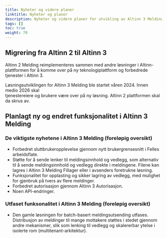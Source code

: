 ```yaml
---
title: Nyheter og videre planer
linktitle: Nyheter og planer
description: Nyheter og videre planer for utvikling av Altinn 3 Melding
tags: []
toc: true
weight: 70
---
```


## Migrering fra Altinn 2 til Altinn 3

Altinn 2 Melding reimplementeres sammen med andre løsninger i Altinn-plattformen 
for å komme over på ny teknologiplattform og forbedrede tjenester i Altinn 3.

Løsningsutviklingen for Altinn 3 Melding ble startet våren 2024. Innen medio 2026 skal  
tjenestereiere og brukere være over på ny løsning. Altinn 2 plattformen skal da skrus av.

## Planlagt ny og endret funksjonalitet i Altinn 3 Melding

### De viktigste nyhetene i Altinn 3 Melding (foreløpig oversikt)

- Forbedret sluttbrukeropplevelse gjennom nytt brukergrensesnitt i Felles arbeidsflate.
- Støtte for å sende lenker til meldingsinnhold og vedlegg,
  som alternativ til å sende meldingsinnhold og vedlegg direkte i meldingene.
  Filene kan lagres i Altinn 3 Melding Fillager eller i avsenders foretrukne løsning.  
- Funksjonalitet for opplasting og sikker lagring av vedlegg,
  med mulighet for gjenbruk på tvers av flere meldinger.
- Forbedret autorisasjon gjennom Altinn 3 Autorisasjon.
- Noen API-endringer. 
  
### Utfaset funksonalitet i Altinn 3 Melding (foreløpig oversikt)

- Den gamle løsningen for batch-basert meldingsutsending utfases.
  Distribusjon av meldinger til mange mottakere støttes i stedet gjennom andre mekanismer, 
  slik som lenking til vedlegg og skalererbar ytelse i isolerte rom (multitenant-arkitektur).
